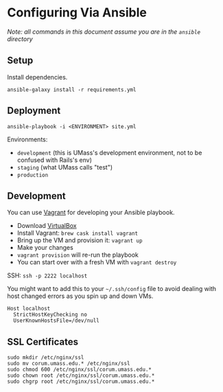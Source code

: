# Configuring Via Ansible

_Note: all commands in this document assume you are in the `ansible` directory_

## Setup

Install dependencies.

```
ansible-galaxy install -r requirements.yml
```

## Deployment

```
ansible-playbook -i <ENVIRONMENT> site.yml
```

Environments:
* `development` (this is UMass's development environment, not to be confused with Rails's env)
* `staging` (what UMass calls "test")
* `production`

## Development

You can use [Vagrant](https://www.vagrantup.com/) for developing your Ansible playbook.

* Download [VirtualBox](https://www.virtualbox.org/)
* Install Vagrant: `brew cask install vagrant`
* Bring up the VM and provision it: `vagrant up`
* Make your changes
* `vagrant provision` will re-run the playbook
* You can start over with a fresh VM with `vagrant destroy`

SSH: `ssh -p 2222 localhost`

You might want to add this to your `~/.ssh/config` file to avoid dealing with host
changed errors as you spin up and down VMs.

```
Host localhost
  StrictHostKeyChecking no
  UserKnownHostsFile=/dev/null
```

## SSL Certificates

```
sudo mkdir /etc/nginx/ssl
sudo mv corum.umass.edu.* /etc/nginx/ssl
sudo chmod 600 /etc/nginx/ssl/corum.umass.edu.*
sudo chown root /etc/nginx/ssl/corum.umass.edu.*
sudo chgrp root /etc/nginx/ssl/corum.umass.edu.*
```
